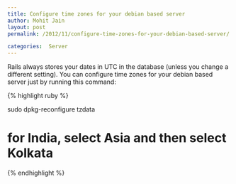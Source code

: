 ```yaml
---
title: Configure time zones for your debian based server
author: Mohit Jain
layout: post
permalink: /2012/11/configure-time-zones-for-your-debian-based-server/

categories:  Server
---
```


Rails always stores your dates in UTC in the database (unless you change a different setting). You can configure time zones for your debian based server just by running this command:

{% highlight ruby %}

sudo dpkg-reconfigure tzdata
# for India, select Asia and then select Kolkata

{% endhighlight %}
